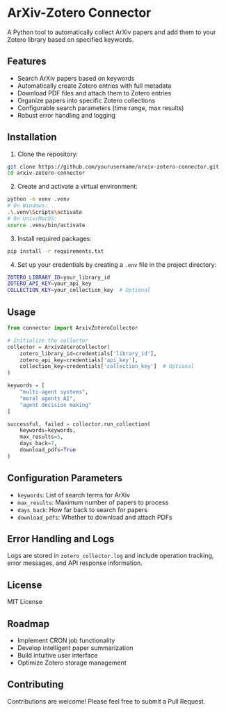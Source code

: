 # ArXiv-Zotero Connector

A Python tool to automatically collect ArXiv papers and add them to your Zotero library based on specified keywords.

## Features

- Search ArXiv papers based on keywords
- Automatically create Zotero entries with full metadata
- Download PDF files and attach them to Zotero entries
- Organize papers into specific Zotero collections
- Configurable search parameters (time range, max results)
- Robust error handling and logging

## Installation

1. Clone the repository:
```bash
git clone https://github.com/yourusername/arxiv-zotero-connector.git
cd arxiv-zotero-connector
```

2. Create and activate a virtual environment:
```bash
python -m venv .venv
# On Windows:
.\.venv\Scripts\activate
# On Unix/MacOS:
source .venv/bin/activate
```

3. Install required packages:
```bash
pip install -r requirements.txt
```

4. Set up your credentials by creating a `.env` file in the project directory:
```bash
ZOTERO_LIBRARY_ID=your_library_id
ZOTERO_API_KEY=your_api_key
COLLECTION_KEY=your_collection_key  # Optional
```

## Usage

```python
from connector import ArxivZoteroCollector

# Initialize the collector
collector = ArxivZoteroCollector(
    zotero_library_id=credentials['library_id'],
    zotero_api_key=credentials['api_key'],
    collection_key=credentials['collection_key']  # Optional
)

keywords = [
    "multi-agent systems",
    "moral agents AI",
    "agent decision making"
]

successful, failed = collector.run_collection(
    keywords=keywords,
    max_results=5,
    days_back=7,
    download_pdfs=True
)
```

## Configuration Parameters

- `keywords`: List of search terms for ArXiv
- `max_results`: Maximum number of papers to process
- `days_back`: How far back to search for papers
- `download_pdfs`: Whether to download and attach PDFs

## Error Handling and Logs

Logs are stored in `zotero_collector.log` and include operation tracking, error messages, and API response information.

## License

MIT License

## Roadmap

 - Implement CRON job functionality
 - Develop intelligent paper summarization
 - Build intuitive user interface
 - Optimize Zotero storage management

## Contributing

Contributions are welcome! Please feel free to submit a Pull Request.
